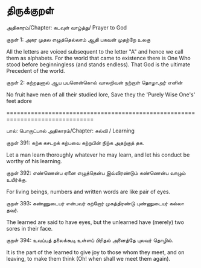 ﻿திருக்குறள்
===============================================================================

அதிகாரம்/Chapter: கடவுள் வாழ்த்து/ Prayer to God

குறள் 1:
அகர முதல எழுத்தெல்லாம் ஆதி
பகவன் முதற்றே உலகு

All the letters are voiced subsequent to the letter "A" and hence we call them as alphabets.
For the world that came to existence there is One Who stood 
before beginningless (and stands endless).
That God is the ultimate Precedent of the world.


குறள் 2:
கற்றதனால் ஆய பயனென்கொல் வாலறிவன்
நற்றாள் தொழாஅர் எனின்

No fruit have men of all their studied lore,
Save they the 'Purely Wise One's' feet adore

===============================================================================

பால்: பொருட்பால்
அதிகாரம்/Chapter: கல்வி / Learning 

குறள் 391:
கற்க கசடறக் கற்பவை கற்றபின்
நிற்க அதற்குத் தக.

Let a man learn thoroughly whatever he may learn, and let his conduct be worthy
of his learning.

குறள் 392:
எண்ணென்ப ஏனை எழுத்தென்ப இவ்விரண்டும்
கண்ணென்ப வாழும் உயிர்க்கு.

For living beings, numbers and written words are like pair of eyes.

குறள் 393:
கண்ணுடையர் என்பவர் கற்றோர் முகத்திரண்டு
புண்ணுடையர் கல்லா தவர்.

The learned are said to have eyes, but the unlearned have (merely) two sores 
in their face.

குறள் 394:
உவப்பத் தலைக்கூடி உள்ளப் பிரிதல்
அனைத்தே புலவர் தொழில்.

It is the part of the learned to give joy to those whom they meet, and on 
leaving, to make them think (Oh! when shall we meet them again).

